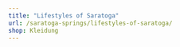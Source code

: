 ```yaml
---
title: "Lifestyles of Saratoga"
url: /saratoga-springs/lifestyles-of-saratoga/
shop: Kleidung
---
```

